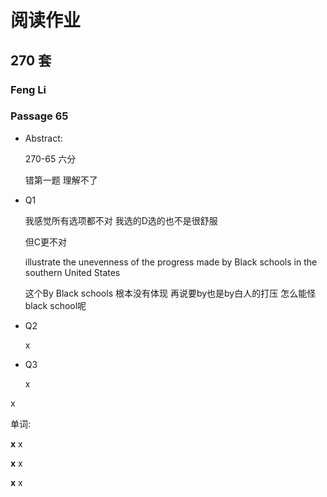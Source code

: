 # 阅读作业

## 270 套

### Feng Li

### Passage 65

- Abstract:

  270-65 六分

  错第一题  理解不了

  

- Q1

  我感觉所有选项都不对 我选的D选的也不是很舒服

  但C更不对

  illustrate the unevenness of the progress made by Black schools in the southern United States

  这个By Black schools 根本没有体现 再说要by也是by白人的打压 怎么能怪black school呢

  

- Q2

  x

- Q3

  x

x

单词:

**x** x

**x** x

**x** x
